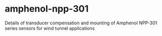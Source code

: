 # amphenol-npp-301
Details of transducer compensation and mounting of Amphenol NPP-301 series sensors for wind tunnel applications
